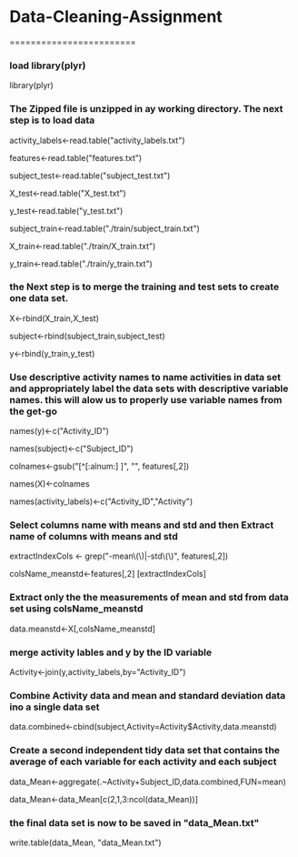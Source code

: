 # Data-Cleaning-Assignment
========================
### load library(plyr)
library(plyr)
### The Zipped file is unzipped in ay working directory. The next step is to load data
activity_labels<-read.table("activity_labels.txt")

features<-read.table("features.txt")

subject_test<-read.table("subject_test.txt")

X_test<-read.table("X_test.txt")

y_test<-read.table("y_test.txt")

subject_train<-read.table("./train/subject_train.txt")

X_train<-read.table("./train/X_train.txt")

y_train<-read.table("./train/y_train.txt")

### the Next step is to merge the training and test sets to create one data set.

X<-rbind(X_train,X_test)

subject<-rbind(subject_train,subject_test)

y<-rbind(y_train,y_test)

### Use descriptive activity names to name activities in data set and appropriately label the data sets with descriptive variable names. this will alow us to properly use variable names from the get-go

names(y)<-c("Activity_ID")

names(subject)<-c("Subject_ID")

colnames<-gsub("[^[:alnum:] ]", "", features[,2])

names(X)<-colnames

names(activity_labels)<-c("Activity_ID","Activity")

### Select columns name with means and std and then Extract name of columns with means and std
extractIndexCols <- grep("-mean\\(\\)|-std\\(\\)", features[,2])

colsName_meanstd<-features[,2] [extractIndexCols] 

### Extract only the the measurements of mean and std  from data set using colsName_meanstd

data.meanstd<-X[,colsName_meanstd]

### merge activity lables and y by the ID variable

Activity<-join(y,activity_labels,by="Activity_ID")

### Combine Activity data and mean and standard deviation data ino a single data set
data.combined<-cbind(subject,Activity=Activity$Activity,data.meanstd)

### Create a second independent tidy data set that contains the average of each variable for each activity and each subject
data_Mean<-aggregate(.~Activity+Subject_ID,data.combined,FUN=mean)

data_Mean<-data_Mean[c(2,1,3:ncol(data_Mean))]

### the final data set is now to be saved in "data_Mean.txt"
write.table(data_Mean, "data_Mean.txt")
